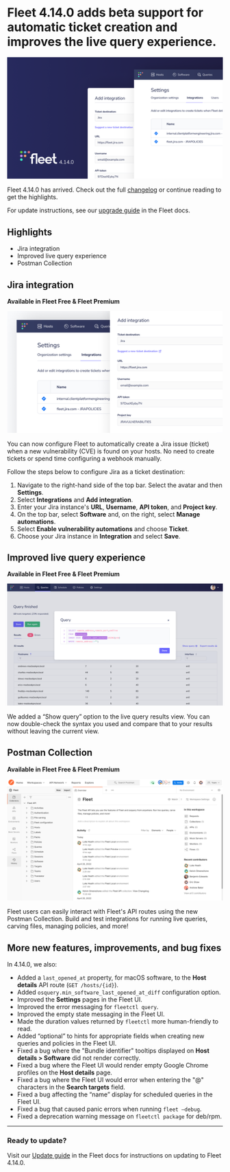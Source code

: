 # Fleet 4.14.0 adds beta support for automatic ticket creation and improves the live query experience.

![Fleet 4.14.0](../website/assets/images/articles/fleet-4.14.0-cover-1600x900@2x.png)

Fleet 4.14.0 has arrived. Check out the full [changelog](https://github.com/fleetdm/fleet/releases/tag/fleet-v4.14.0) or continue reading to get the highlights.

For update instructions, see our [upgrade guide](https://fleetdm.com/docs/deploying/upgrading-fleet) in the Fleet docs.

## Highlights
- Jira integration
- Improved live query experience
- Postman Collection

## Jira integration
**Available in Fleet Free & Fleet Premium**

![Jira integration](../website/assets/images/articles/fleet-4.14.0-1-1600x900@2x.png)

You can now configure Fleet to automatically create a Jira issue (ticket) when a new vulnerability (CVE) is
found on your hosts. No need to create tickets or spend time configuring a webhook manually.

Follow the steps below to configure Jira as a ticket destination:
1. Navigate to the right-hand side of the top bar. Select the avatar and then **Settings**.
2. Select **Integrations** and **Add integration**.
3. Enter your Jira instance's **URL**, **Username**, **API token**, and **Project key**.
4. On the top bar, select **Software** and, on the right, select **Manage automations**.
5. Select **Enable vulnerability automations** and choose **Ticket**.
6. Choose your Jira instance in **Integration** and select **Save**.

## Improved live query experience
**Available in Fleet Free & Fleet Premium**

![Improved live query experience](../website/assets/images/articles/fleet-4.14.0-2-1600x900@2x.png)

We added a “Show query” option to the live query results view. You can now double-check the syntax you used and compare that to your results without leaving the current view.

## Postman Collection
**Available in Fleet Free & Fleet Premium**

![Postman Collection](../website/assets/images/articles/fleet-4.14.0-3-1600x900@2x.png)

Fleet users can easily interact with Fleet's API routes using the new Postman Collection. Build and test integrations for running live queries, carving files, managing policies, and more!

## More new features, improvements, and bug fixes

In 4.14.0, we also:

- Added a `last_opened_at` property, for macOS software, to the **Host details** API route (`GET /hosts/{id}`).
- Added `osquery.min_software_last_opened_at_diff` configuration option.
- Improved the **Settings** pages in the Fleet UI.
- Improved the error messaging for `fleetctl query`.
- Improved the empty state messaging in the Fleet UI.
- Made the duration values returned by `fleetctl` more human-friendly to read.
- Added “optional” to hints for appropriate fields when creating new queries and policies in the
  Fleet UI. 
- Fixed a bug where the "Bundle identifier" tooltips displayed on **Host details > Software** did
  not render correctly.
- Fixed a bug where the Fleet UI would render empty Google Chrome profiles on the **Host
  details** page. 
- Fixed a bug where the Fleet UI would error when entering the "@" characters in the **Search
  targets** field.
- Fixed a bug affecting the “name” display for scheduled queries in the Fleet UI. 
- Fixed a bug that caused panic errors when running `fleet –debug`. 
- Fixed a deprecation warning message on `fleetctl package` for deb/rpm.

---

### Ready to update?

Visit our [Update guide](https://fleetdm.com/docs/deploying/upgrading-fleet) in the Fleet docs for instructions on updating to Fleet 4.14.0.

<meta name="category" value="releases">
<meta name="authorFullName" value="Kathy Satterlee">
<meta name="authorGitHubUsername" value="ksatter">
<meta name="publishedOn" value="2022-05-06">
<meta name="articleTitle" value="Fleet 4.14.0 adds beta support for automatic ticket creation and improves the live query experience.">
<meta name="articleImageUrl" value="../website/assets/images/articles/fleet-4.14.0-cover-1600x900@2x.jpg">
